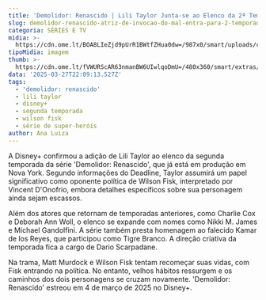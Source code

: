 ```yaml
---
title: 'Demolidor: Renascido | Lili Taylor Junta-se ao Elenco da 2ª Temporada'
slug: demolidor-renascido-atriz-de-invocao-do-mal-entra-para-2-temporada
categoria: SÉRIES E TV
midia: >-
  https://cdn.ome.lt/BOA8LIeZjd9pUrR1BWtfZHua0dw=/987x0/smart/uploads/conteudo/fotos/Design_sem_nome_-_2025-03-27T180449.807.png
tipoMidia: imagem
thumb: >-
  https://cdn.ome.lt/fVWURScAR63nmanBW6UIwlqoDmU=/480x360/smart/extras/conteudos/Design_sem_nome_-_2025-03-27T180449.807.png
data: '2025-03-27T22:09:13.527Z'
tags:
  - 'demolidor: renascido'
  - lili taylor
  - disney+
  - segunda temporada
  - wilson fisk
  - série de super-heróis
author: Ana Luiza
---
```


A Disney+ confirmou a adição de Lili Taylor ao elenco da segunda temporada da série 'Demolidor: Renascido', que já está em produção em Nova York. Segundo informações do Deadline, Taylor assumirá um papel significativo como oponente política de Wilson Fisk, interpretado por Vincent D'Onofrio, embora detalhes específicos sobre sua personagem ainda sejam escassos.

Além dos atores que retornam de temporadas anteriores, como Charlie Cox e Deborah Ann Woll, o elenco se expande com nomes como Nikki M. James e Michael Gandolfini. A série também presta homenagem ao falecido Kamar de los Reyes, que participou como Tigre Branco. A direção criativa da temporada fica a cargo de Dario Scarpadane.

Na trama, Matt Murdock e Wilson Fisk tentam recomeçar suas vidas, com Fisk entrando na política. No entanto, velhos hábitos ressurgem e os caminhos dos dois personagens se cruzam novamente. 'Demolidor: Renascido' estreou em 4 de março de 2025 no Disney+.

